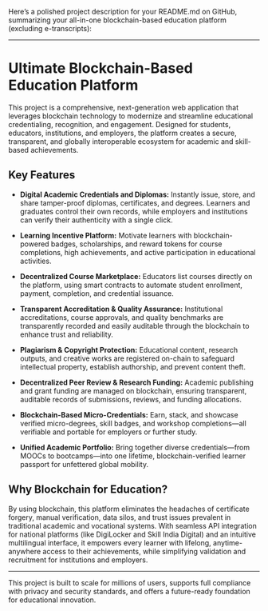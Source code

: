 Here’s a polished project description for your README.md on GitHub, summarizing your all-in-one blockchain-based education platform (excluding e-transcripts):

***

# Ultimate Blockchain-Based Education Platform

This project is a comprehensive, next-generation web application that leverages blockchain technology to modernize and streamline educational credentialing, recognition, and engagement. Designed for students, educators, institutions, and employers, the platform creates a secure, transparent, and globally interoperable ecosystem for academic and skill-based achievements.

## Key Features

- **Digital Academic Credentials and Diplomas:** Instantly issue, store, and share tamper-proof diplomas, certificates, and degrees. Learners and graduates control their own records, while employers and institutions can verify their authenticity with a single click.

- **Learning Incentive Platform:** Motivate learners with blockchain-powered badges, scholarships, and reward tokens for course completions, high achievements, and active participation in educational activities.

- **Decentralized Course Marketplace:** Educators list courses directly on the platform, using smart contracts to automate student enrollment, payment, completion, and credential issuance.

<!-- - **Student Identity & Data Ownership:** Every learner holds a blockchain-secured digital identity and complete control over their credentials, skill badges, and learning achievements. -->

- **Transparent Accreditation & Quality Assurance:** Institutional accreditations, course approvals, and quality benchmarks are transparently recorded and easily auditable through the blockchain to enhance trust and reliability.

- **Plagiarism & Copyright Protection:** Educational content, research outputs, and creative works are registered on-chain to safeguard intellectual property, establish authorship, and prevent content theft.

- **Decentralized Peer Review & Research Funding:** Academic publishing and grant funding are managed on blockchain, ensuring transparent, auditable records of submissions, reviews, and funding allocations.

- **Blockchain-Based Micro-Credentials:** Earn, stack, and showcase verified micro-degrees, skill badges, and workshop completions—all verifiable and portable for employers or further study.

- **Unified Academic Portfolio:** Bring together diverse credentials—from MOOCs to bootcamps—into one lifetime, blockchain-verified learner passport for unfettered global mobility.

## Why Blockchain for Education?

By using blockchain, this platform eliminates the headaches of certificate forgery, manual verification, data silos, and trust issues prevalent in traditional academic and vocational systems. With seamless API integration for national platforms (like DigiLocker and Skill India Digital) and an intuitive multilingual interface, it empowers every learner with lifelong, anytime-anywhere access to their achievements, while simplifying validation and recruitment for institutions and employers.

***

This project is built to scale for millions of users, supports full compliance with privacy and security standards, and offers a future-ready foundation for educational innovation.